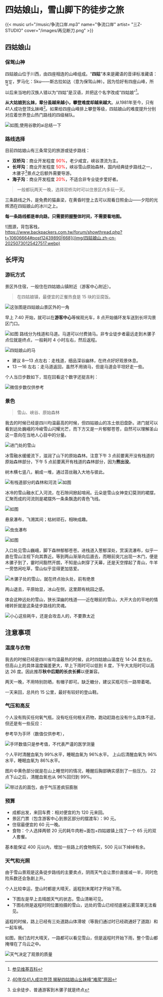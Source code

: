 #  四姑娘山，雪山脚下的徒步之旅


{{< music url="/music/争流口岸.mp3" name="争流口岸" artist= "三Z-STUDIO" cover="/images/再见断刀.png" >}} 


## 四姑娘山

### 保驾山神

四姑娘山位于川西，由四座相连的山峰组成。“**四姑**”本来是藏语的音译标准藏语：སྐུ་བླ་，罗马化：Sku——斯古拉如达（意为保驾山神）。因为恰好有四座山峰，所以后来当地的汉族人错以为“四姑”是汉语，并把这个名字改成“四姑娘”[^1]。

**从大姑娘到幺妹，辈分虽越来越小，攀登难度却越来越大**。从1981年至今，只有41人成功登顶幺妹峰[^2]。如果给四座山峰排上攀登等级，四姑娘山的难度提升分别对应着世界登山热门路线的四级梯队。

![如图,使用谷歌的ai总结一下](/img/四姑娘山.zh-cn-20250730124500266.webp)

### 路线选择
目前四姑娘山有三条常见的旅游或徒步路线：

- **双桥沟**：商业开发程度 <font color="#ff0000">90%</font>，老少咸宜，峡谷漂流为主。
- **长坪沟**：商业开发程度 <font color="#ff0000">50%</font>，峡谷雪山原始森林，国内经典徒步路线之一，木骡子[^3]景点之后额外需要导游。
- **海子沟**：商业开发程度 <font color="#ff0000">20%</font>，不适合非专业徒步爱好者。

> 一般都玩两天一晚，选择双桥沟时可以住景区内多玩一天。

三条路线之外，是免费的猫鼻梁，在黄昏时登上去可以观看日照金山——夕阳的光辉洒在四姑娘山的冰川之上。

**每一条路线都是单向路，只需要把握整体时间，不需要看地图。**

![图源，背包客栈，https://www.backpackers.com.tw/forum/showthread.php?t=10606664#post12439890|668](/img/四姑娘山.zh-cn-20250730125427517.webp)

## 长坪沟

### 游玩方式

景区外住宿，一般住在四姑娘山镇附近（游客中心附近）。

> 在四姑娘镇，最便宜的正餐热食是 15 块的豆腐饭。

![这张图是四姑娘山景区外的一角](/img/四姑娘山.zh-cn-20250730162646495.webp)

早上 7:40 开始，就可以在**游客中心**等候观光车，8 点开始循环发车送到长坪沟景区门口。

![如图](/img/四姑娘山.zh-cn-20250730160950934.webp)
路线分为栈道和马道。马道可以付费骑马。非专业徒步者最远走到木骡子点位就是终点，一般耗时 4 小时左右，然后返程。

![四姑娘山的马](/img/四姑娘山.zh-cn-20250730162838307.webp)

- 建议 8—13 点左右：走栈道，细品深谷幽林，在终点好好观景休息。
- 13 —16 左右：走马道返回，虽然不用骑马，但是马道会平坦好走一些。

个人当日步数如下，现在回看这个数字还挺吉利：

![微信步数仅供参考](/img/四姑娘山.zh-cn-20250730224110815.webp)
### 景色

> 雪山、峡谷、原始森林

我去的时候已经是四川均温最高的时候，但四姑娘山的冻土依旧盘卧。进门就可以看到远处巍峨的冷峻雪山闪耀光芒，而下方又是一片郁郁苍苍，自然可以理解圣山这一意向在当地人心目中的分量。

![进门处的雪山](/img/四姑娘山.zh-cn-20250730160003154.webp)

冰雪融水缓缓流下，滋润了山下的原始森林。注意下午 3 点前要离开没有栈道的原始森林部分，下午 5 点前要离开有栈道的森林部分，因为**熊出没**。

树木横七竖八，躺成一堆，通过苔丝融入大地与彼此。

![有栈道部分的森林和河流](/img/四姑娘山.zh-cn-20250730155929661.webp)
![如图](/img/四姑娘山.zh-cn-20250730161940908.webp)

冰冷的雪山融水汇入河流，在石隙间掀起喧闹。云朵是雪山女神变幻莫测的裙摆，汇聚而成的河流则是裙摆外一条条飘逸的青色飞线。

![如图](/img/四姑娘山.zh-cn-20250730161058625.webp)

悬泉瀑布，飞溯其间；枯树顽石，相映成趣。

![虫虫瀑布](/img/四姑娘山.zh-cn-20250730161721046.webp)

![如图](/img/四姑娘山.zh-cn-20250730161853671.webp)

入口处见雪山巍峨，脚下森林郁郁苍苍。进栈道入葱郁深处，赏溪流瀑布，似乎一直在雪山注视下向其靠近。等到两山渐渐向后遁去，而眼前突兀出现一木门，便是木骡子到了，霎时间豁然开朗，不知是山刺穿了天幕，还是天空撑起了青山，牛羊一旁悠闲吃草，雪山似乎显得更加慈爱。

![木骡子处的雪山，就在终点抬头处，前有绝景](/img/四姑娘山.zh-cn-20250730163552845.webp)

两山退去，平原始显，冰山在侧，这里颇有桃园之感。

体会这种远处的雪山，狭长深幽的栈道——近在眼前的雪山，大开大合的平地的情绪转折就是这条徒步路线的灵魂。

![小心这些耗牛，还是会攻击人的，不要靠太近](/img/四姑娘山.zh-cn-20250730163600023.webp)

## 注意事项

### 温度与衣物

我去的时候已经是四川省均温最热的时候，此时四姑娘山温度在 14-24 度左右。但高山上的具体温度偏差更大，早上下雨时可以低到 8 度，下午大太阳时可以高达 26 度。因此推荐**秋中后期的长衣长裤**以便兼容。

两天一晚，不用特别防晒，有帽子即可。缺乏糖分，建议买瓶可乐一路带着喝。

一天来回，总共约 15 公里，最好有较好的登山鞋。

### 气压和高反

个人没有购买任何氧气瓶，没有吃任何相关药物，跑动赶路也没有什么具体不适，但还是有一些反应：

参考华为手环（数值仅供参考），

![手环数值只是参考值，不代表严谨的医学测量](/img/四姑娘山.zh-cn-20250730164756524.webp)

个人平时清醒血氧为 99%水平，睡眠血氧为 96%水平。
上山后清醒血氧为 96%水平，睡眠血氧为 86%水平。

图片中黄色部分就是在山上睡觉时的情况，睡醒后胸部确实感到了一些压力。 22 点下山之后，清醒血氧也从 96%回归到 99%。

![带过去的面包，由于气压差疯狂膨胀](/img/四姑娘山.zh-cn-20250730165050358.webp)

### 预算

- 成都出发，来回车费：相对便宜的为 120 元来回。
- 景区门票（包含游客中心到景区部分的摆渡车）：90 元。
- 住宿最便宜的 60 元一晚。
- 食物：个人选择两顿 20 元的耗牛肉粉+面包+四姑娘镇上找了一个 65 元的双人套餐。

基本能保证 400 元以内，增加一些路上的食物购买，500 元以下绰绰有余。

### 天气和光照

由于雪山景观是这条徒步路线的主要卖点，阴雨天气会让票价直接减一半，同时危险系数还会急剧上升。

个人比较幸运，登山时都是大晴天，返程到末尾时才开始下雨。

- 下图左是早上去晴朗天气的状态，雪山清晰可见。
- 下图右侧是返程时同位置拍摄的雪山，远处的雪山已经彻底被云雾笼罩无法看见。

返程的时候，路上已经有三处道路山体滑坡（等我们通过时已经疏通好了道路）和一起车祸。

如图，我们去时大晴天，一路都可以看见雪山，但是返程时开始下雨，整个雪山都掩埋在了乌云之中。

![天气决定了观景的质量](/img/四姑娘山.zh-cn-20250730170434397.webp)


[^1]: [参见维基百科](https://zh.wikipedia.org/wiki/%E5%9B%9B%E5%A7%91%E5%A8%98%E5%B1%B1)
[^2]:  [40年仅41人成功登顶 揭秘四姑娘山幺妹峰“难爬”原因](https://www.sc.chinanews.com.cn/bwbd/2021-09-13/155234.html)
[^3]: 业余徒步、普通游客到木骡子就是终点
